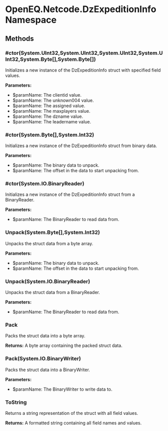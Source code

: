 ﻿# OpenEQ.Netcode.DzExpeditionInfo Namespace

## Methods

### #ctor(System.UInt32,System.UInt32,System.UInt32,System.UInt32,System.Byte[],System.Byte[])

Initializes a new instance of the DzExpeditionInfo struct with specified field values.

**Parameters:**

- $paramName: The clientid value.
- $paramName: The unknown004 value.
- $paramName: The assigned value.
- $paramName: The maxplayers value.
- $paramName: The dzname value.
- $paramName: The leadername value.

### #ctor(System.Byte[],System.Int32)

Initializes a new instance of the DzExpeditionInfo struct from binary data.

**Parameters:**

- $paramName: The binary data to unpack.
- $paramName: The offset in the data to start unpacking from.

### #ctor(System.IO.BinaryReader)

Initializes a new instance of the DzExpeditionInfo struct from a BinaryReader.

**Parameters:**

- $paramName: The BinaryReader to read data from.

### Unpack(System.Byte[],System.Int32)

Unpacks the struct data from a byte array.

**Parameters:**

- $paramName: The binary data to unpack.
- $paramName: The offset in the data to start unpacking from.

### Unpack(System.IO.BinaryReader)

Unpacks the struct data from a BinaryReader.

**Parameters:**

- $paramName: The BinaryReader to read data from.

### Pack

Packs the struct data into a byte array.

**Returns:** A byte array containing the packed struct data.

### Pack(System.IO.BinaryWriter)

Packs the struct data into a BinaryWriter.

**Parameters:**

- $paramName: The BinaryWriter to write data to.

### ToString

Returns a string representation of the struct with all field values.

**Returns:** A formatted string containing all field names and values.


